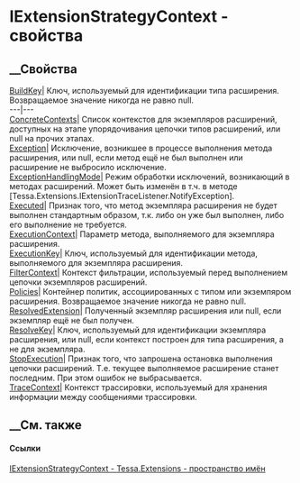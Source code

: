 # IExtensionStrategyContext - свойства
##  __Свойства
[BuildKey](P_Tessa_Extensions_IExtensionStrategyContext_BuildKey.htm)|  Ключ,
используемый для идентификации типа расширения. Возвращаемое значение никогда
не равно null.  
---|---  
[ConcreteContexts](P_Tessa_Extensions_IExtensionStrategyContext_ConcreteContexts.htm)|
Список контекстов для экземпляров расширений, доступных на этапе
упорядочивания цепочки типов расширений, или null на прочих этапах.  
[Exception](P_Tessa_Extensions_IExtensionStrategyContext_Exception.htm)|
Исключение, возникшее в процессе выполнения метода расширения, или null, если
метод ещё не был выполнен или расширение не выбросило исключение.  
[ExceptionHandlingMode](P_Tessa_Extensions_IExtensionStrategyContext_ExceptionHandlingMode.htm)|
Режим обработки исключений, возникающий в методах расширений. Может быть
изменён в т.ч. в методе
[Tessa.Extensions.IExtensionTraceListener.NotifyException].  
[Executed](P_Tessa_Extensions_IExtensionStrategyContext_Executed.htm)|
Признак того, что метод экземпляра расширения не будет выполнен стандартным
образом, т.к. либо он уже был выполнен, либо его выполнение не требуется.  
[ExecutionContext](P_Tessa_Extensions_IExtensionStrategyContext_ExecutionContext.htm)|
Параметр метода, выполняемого для экземпляра расширения.  
[ExecutionKey](P_Tessa_Extensions_IExtensionStrategyContext_ExecutionKey.htm)|
Ключ, используемый для идентификации метода, выполняемого для экземпляра
расширения.  
[FilterContext](P_Tessa_Extensions_IExtensionStrategyContext_FilterContext.htm)|
Контекст фильтрации, используемый перед выполнением цепочки экземпляров
расширений.  
[Policies](P_Tessa_Extensions_IExtensionStrategyContext_Policies.htm)|
Контейнер политик, ассоциированных с типом или экземпяром расширения.
Возвращаемое значение никогда не равно null.  
[ResolvedExtension](P_Tessa_Extensions_IExtensionStrategyContext_ResolvedExtension.htm)|
Полученный экземпляр расширения или null, если экземпляр ещё не был получен.  
[ResolveKey](P_Tessa_Extensions_IExtensionStrategyContext_ResolveKey.htm)|
Ключ, используемый для идентификации экземпляра расширения, или null, если
контекст построен для типа расширения, а не для экземпляра.  
[StopExecution](P_Tessa_Extensions_IExtensionStrategyContext_StopExecution.htm)|
Признак того, что запрошена остановка выполнения цепочки расширений. Т.е.
текущее выполняемое расширение станет последним. При этом ошибок не
выбрасывается.  
[TraceContext](P_Tessa_Extensions_IExtensionStrategyContext_TraceContext.htm)|
Контекст трассировки, используемый для хранения информации между сообщениями
трассировки.  
##  __См. также
#### Ссылки
[IExtensionStrategyContext -
](T_Tessa_Extensions_IExtensionStrategyContext.htm)
[Tessa.Extensions - пространство имён](N_Tessa_Extensions.htm)
